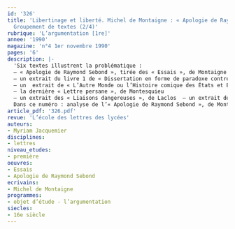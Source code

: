 ```yaml
---
id: '326'
title: 'Libertinage et liberté. Michel de Montaigne : « Apologie de Raymond Sebon ».
  Groupement de textes (2/4)'
rubrique: 'L’argumentation [1re]'
annee: '1990'
magazine: 'n°4 1er novembre 1990'
pages: '6'
description: |-
  'Six textes illustrent la problématique :
  – « Apologie de Raymond Sebond », tirée des « Essais », de Montaigne
  – un extrait du livre 1 de « Dissertation en forme de paradoxe contre les aristotéliciens », de Gassendi
  – un  extrait de « L’Autre Monde ou l’Histoire comique des États et Empires de la Lune », de Cyrano de Bergerac
  – la dernière « Lettre persane », de Montesquieu
  – un extrait des « Liaisons dangereuses », de Laclos  – un extrait de « La Nouvelle Justine », de Sade
  Dans ce numéro : analyse de l’« Apologie de Raymond Sebond », de Montaigne (« Essais », II, 12).'
article_pdf: '326.pdf'
revue: 'L’école des lettres des lycées'
auteurs:
- Myriam Jacquemier
disciplines:
- lettres
niveau_etudes:
- première
oeuvres:
- Essais
- Apologie de Raymond Sebond
ecrivains:
- Michel de Montaigne
programmes:
- objet d’étude - l’argumentation
siecles:
- 16e siècle
---
```

